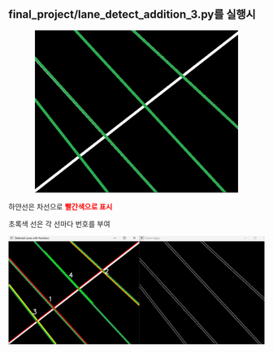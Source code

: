 ## final_project/lane_detect_addition_3.py를 실행시


<p align = center>
<img src = "./images/lane.png" width = 400>
</p>

하얀선은 차선으로 <span style="color: red; font-weight: bold;">빨간색으로 표시</span>

초록색 선은 각 선마다 번호를 부여

<p align = center>
<img src = "./images/lane_detect_fail1.png" width = 600>
</p>